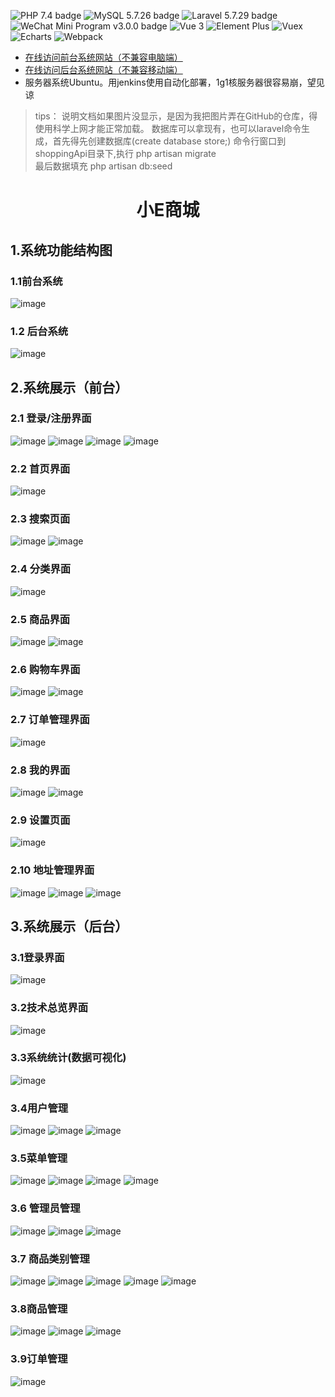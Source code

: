 


![PHP 7.4 badge](https://img.shields.io/badge/PHP-7.4-blue)  ![MySQL 5.7.26 badge](https://img.shields.io/badge/MySQL-5.7.26-blue)    ![Laravel 5.7.29 badge](https://img.shields.io/badge/Laravel-5.7.29-red)         ![WeChat Mini Program v3.0.0 badge](https://img.shields.io/badge/WeChat%20Mini%20Program-v3.0.0-brightgreen) ![Vue 3](https://img.shields.io/badge/Vue-3.0.0-brightgreen) ![Element Plus](https://img.shields.io/badge/Element%20Plus-v1.0.0-brightgreen)   ![Vuex](https://img.shields.io/badge/Vuex-v3.6.0-brightgreen)  ![Echarts](https://img.shields.io/badge/Echarts-v5.2.2-brightgreen) ![Webpack](https://img.shields.io/badge/Webpack-v5.50.0-brightgreen)

 - [在线访问前台系统网站（不兼容电脑端）](http://20.255.60.222:3333/mallApp/)
  - [在线访问后台系统网站（不兼容移动端）](http://20.255.60.222:3333/mallBackend/)
 - 服务器系统Ubuntu。用jenkins使用自动化部署，1g1核服务器很容易崩，望见谅

> tips：
> 说明文档如果图片没显示，是因为我把图片弄在GitHub的仓库，得使用科学上网才能正常加载。
> 数据库可以拿现有，也可以laravel命令生成，首先得先创建数据库(create database store;)
> 命令行窗口到shoppingApi目录下,执行 php artisan migrate  
> 最后数据填充  php artisan db:seed 
<h1 align="center">小E商城</h1>

## 1.系统功能结构图
### 1.1前台系统
![image](https://github.com/484869326/picture/blob/main/mallApp/mallApp.png?raw=true)
### 1.2 后台系统
![image](https://github.com/484869326/picture/blob/main/mallBackend/mallBackend.png?raw=true)
## 2.系统展示（前台）
### 2.1 登录/注册界面
![image](https://github.com/484869326/picture/blob/main/mallApp/login_code.png?raw=true)
![image](https://github.com/484869326/picture/blob/main/mallApp/login_validate.png?raw=true)
![image](https://github.com/484869326/picture/blob/main/mallApp/login_register.png?raw=true)
![image](https://github.com/484869326/picture/blob/main/mallApp/login_password.png?raw=true)
### 2.2 首页界面
   ![image](https://github.com/484869326/picture/blob/main/mallApp/home.png?raw=true)
### 2.3 搜索页面
  ![image](https://github.com/484869326/picture/blob/main/mallApp/search.png?raw=true)
  ![image](https://github.com/484869326/picture/blob/main/mallApp/search_list.png?raw=true)
### 2.4 分类界面
![image](https://github.com/484869326/picture/blob/main/mallApp/category.png?raw=true)
### 2.5 商品界面
![image](https://github.com/484869326/picture/blob/main/mallApp/detail.png?raw=true)
![image](https://github.com/484869326/picture/blob/main/mallApp/order.png?raw=true)
### 2.6 购物车界面
![image](https://github.com/484869326/picture/blob/main/mallApp/shop_empty.png?raw=true) 
![image](https://github.com/484869326/picture/blob/main/mallApp/shop.png?raw=true)
### 2.7 订单管理界面
![image](https://github.com/484869326/picture/blob/main/mallApp/order_manage.png?raw=true)
### 2.8 我的界面
![image](https://github.com/484869326/picture/blob/main/mallApp/my.png?raw=true)
![image](https://github.com/484869326/picture/blob/main/mallApp/my_login.png?raw=true)
### 2.9 设置页面
![image](https://github.com/484869326/picture/blob/main/mallApp/setting.png?raw=true)
### 2.10 地址管理界面
![image](https://github.com/484869326/picture/blob/main/mallApp/address_null.png?raw=true)
![image](https://github.com/484869326/picture/blob/main/mallApp/address_insert.png?raw=true)
![image](https://github.com/484869326/picture/blob/main/mallApp/address_list.png?raw=true)
## 3.系统展示（后台）
### 3.1登录界面
![image](https://raw.githubusercontent.com/484869326/picture/main/mallBackend/login.png)
### 3.2技术总览界面
![image](https://raw.githubusercontent.com/484869326/picture/main/mallBackend/technology.png)
### 3.3系统统计(数据可视化)
![image](https://raw.githubusercontent.com/484869326/picture/main/mallBackend/statistics.png)
### 3.4用户管理
![image](https://raw.githubusercontent.com/484869326/picture/main/mallBackend/user_manage.png)
![image](https://raw.githubusercontent.com/484869326/picture/main/mallBackend/user_manage_edit.png)
![image](https://raw.githubusercontent.com/484869326/picture/main/mallBackend/user_manage_add.png)
### 3.5菜单管理
![image](https://raw.githubusercontent.com/484869326/picture/main/mallBackend/menu_manage.png)
![image](https://raw.githubusercontent.com/484869326/picture/main/mallBackend/menu_manage_edit.png)
![image](https://raw.githubusercontent.com/484869326/picture/main/mallBackend/menu_manage_edit2.png)
![image](https://raw.githubusercontent.com/484869326/picture/main/mallBackend/menu_manage_add.png)
### 3.6 管理员管理
![image](https://raw.githubusercontent.com/484869326/picture/main/mallBackend/admin_manage.png)
![image](https://raw.githubusercontent.com/484869326/picture/main/mallBackend/admin_manage_edit.png)
![image](https://raw.githubusercontent.com/484869326/picture/main/mallBackend/admin_manage_add.png)
### 3.7 商品类别管理
![image](https://raw.githubusercontent.com/484869326/picture/main/mallBackend/category_manage.png)
![image](https://raw.githubusercontent.com/484869326/picture/main/mallBackend/category_manage_edit.png)
![image](https://raw.githubusercontent.com/484869326/picture/main/mallBackend/category_manage_edit2.png)
![image](https://raw.githubusercontent.com/484869326/picture/main/mallBackend/category_manage_edit3.png)
![image](https://raw.githubusercontent.com/484869326/picture/main/mallBackend/category_manage_add.png)
### 3.8商品管理
![image](https://raw.githubusercontent.com/484869326/picture/main/mallBackend/good_manage.png)
![image](https://raw.githubusercontent.com/484869326/picture/main/mallBackend/good_manage_edit.png)
![image](https://raw.githubusercontent.com/484869326/picture/main/mallBackend/good_manage_add.png)
### 3.9订单管理
![image](https://raw.githubusercontent.com/484869326/picture/main/mallBackend/order_manage.png)